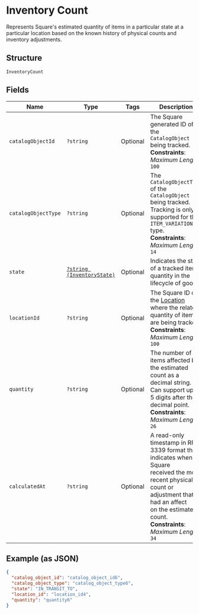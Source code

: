 
# Inventory Count

Represents Square's estimated quantity of items in a particular state at a
particular location based on the known history of physical counts and
inventory adjustments.

## Structure

`InventoryCount`

## Fields

| Name | Type | Tags | Description | Getter | Setter |
|  --- | --- | --- | --- | --- | --- |
| `catalogObjectId` | `?string` | Optional | The Square generated ID of the<br>`CatalogObject` being tracked.<br>**Constraints**: *Maximum Length*: `100` | getCatalogObjectId(): ?string | setCatalogObjectId(?string catalogObjectId): void |
| `catalogObjectType` | `?string` | Optional | The `CatalogObjectType` of the<br>`CatalogObject` being tracked. Tracking is only<br>supported for the `ITEM_VARIATION` type.<br>**Constraints**: *Maximum Length*: `14` | getCatalogObjectType(): ?string | setCatalogObjectType(?string catalogObjectType): void |
| `state` | [`?string (InventoryState)`](/doc/models/inventory-state.md) | Optional | Indicates the state of a tracked item quantity in the lifecycle of goods. | getState(): ?string | setState(?string state): void |
| `locationId` | `?string` | Optional | The Square ID of the [Location](#type-location) where the related<br>quantity of items are being tracked.<br>**Constraints**: *Maximum Length*: `100` | getLocationId(): ?string | setLocationId(?string locationId): void |
| `quantity` | `?string` | Optional | The number of items affected by the estimated count as a decimal string.<br>Can support up to 5 digits after the decimal point.<br>**Constraints**: *Maximum Length*: `26` | getQuantity(): ?string | setQuantity(?string quantity): void |
| `calculatedAt` | `?string` | Optional | A read-only timestamp in RFC 3339 format that indicates when Square<br>received the most recent physical count or adjustment that had an affect<br>on the estimated count.<br>**Constraints**: *Maximum Length*: `34` | getCalculatedAt(): ?string | setCalculatedAt(?string calculatedAt): void |

## Example (as JSON)

```json
{
  "catalog_object_id": "catalog_object_id6",
  "catalog_object_type": "catalog_object_type6",
  "state": "IN_TRANSIT_TO",
  "location_id": "location_id4",
  "quantity": "quantity6"
}
```

